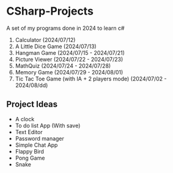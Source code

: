 # CSharp-Projects
A set of my programs done in 2024 to learn c#

1. Calculator (2024/07/12)
2. A Little Dice Game (2024/07/13)
3. Hangman Game (2024/07/15 - 2024/07/21)
4. Picture Viewer (2024/07/22 - 2024/07/23)
5. MathQuiz (2024/07/24 - 2024/07/28)
6. Memory Game (2024/07/29 - 2024/08/01)
7. Tic Tac Toe Game (with IA + 2 players mode) (2024/07/02 - 2024/08/dd) 

  
## Project Ideas

- A clock
- To do list App (With save)
- Text Editor
- Password manager
- Simple Chat App
- Flappy Bird
- Pong Game
- Snake
